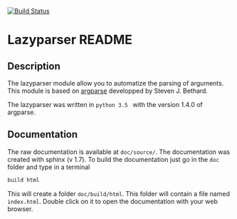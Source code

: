 [![Build Status](https://travis-ci.com/NFontrodona/Lazyparser.svg?token=kVsLPqgGYaJqBE1Jazyp&branch=master)](https://travis-ci.com/NFontrodona/Lazyparser)

# Lazyparser README

## Description

The lazyparser module allow you to automatize the parsing of arguments. 
This module is based on [argparse](https://docs.python.org/3.5/library/argparse.html) developped by Steven J. Bethard.

The lazyparser was written in ``python 3.5 `` with the version 1.4.0 of argparse.

## Documentation

The raw documentation is available at `doc/source/`.
The documentation was created with sphinx (v 1.7).
To build the documentation just go in the `doc` folder and type in a terminal 

```sh
build html
```

This will create a folder `doc/build/html`. This folder will contain a file named ``index.html``. Double click on it to open the documentation with your web browser. 
